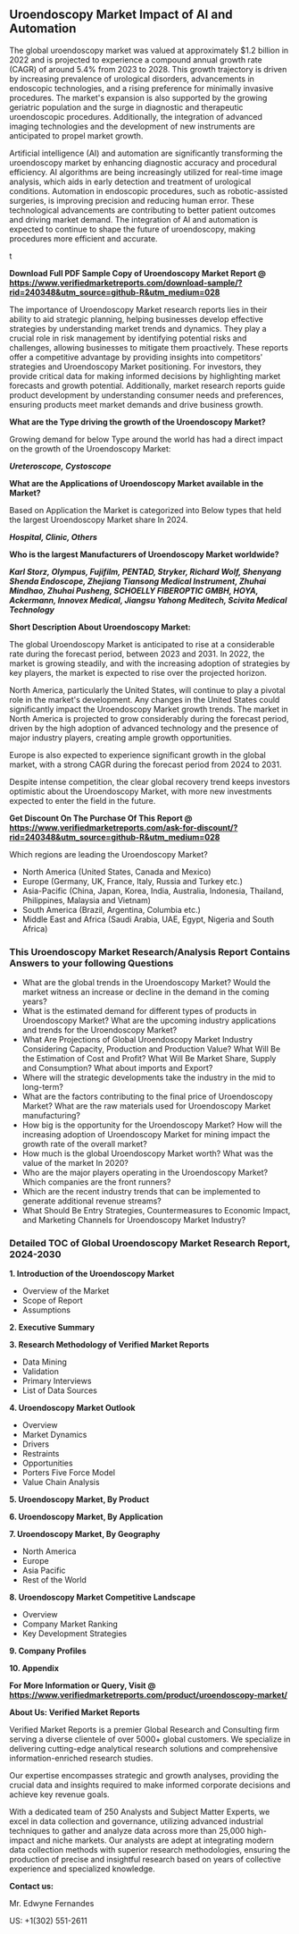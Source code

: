 <h2>Uroendoscopy Market Impact of AI and Automation</h2><p>The global uroendoscopy market was valued at approximately $1.2 billion in 2022 and is projected to experience a compound annual growth rate (CAGR) of around 5.4% from 2023 to 2028. This growth trajectory is driven by increasing prevalence of urological disorders, advancements in endoscopic technologies, and a rising preference for minimally invasive procedures. The market's expansion is also supported by the growing geriatric population and the surge in diagnostic and therapeutic uroendoscopic procedures. Additionally, the integration of advanced imaging technologies and the development of new instruments are anticipated to propel market growth.</p><p>Artificial intelligence (AI) and automation are significantly transforming the uroendoscopy market by enhancing diagnostic accuracy and procedural efficiency. AI algorithms are being increasingly utilized for real-time image analysis, which aids in early detection and treatment of urological conditions. Automation in endoscopic procedures, such as robotic-assisted surgeries, is improving precision and reducing human error. These technological advancements are contributing to better patient outcomes and driving market demand. The integration of AI and automation is expected to continue to shape the future of uroendoscopy, making procedures more efficient and accurate.</p>t</p><p id="" class=""><strong>Download Full PDF Sample Copy of Uroendoscopy Market Report @ <a href="https://www.verifiedmarketreports.com/download-sample/?rid=240348&utm_source=github-R&utm_medium=028" target="_blank">https://www.verifiedmarketreports.com/download-sample/?rid=240348&utm_source=github-R&utm_medium=028</a></strong></p><p>The importance of&nbsp;Uroendoscopy Market research reports lies in their ability to aid strategic planning, helping businesses develop effective strategies by understanding market trends and dynamics. They play a crucial role in risk management by identifying potential risks and challenges, allowing businesses to mitigate them proactively. These reports offer a competitive advantage by providing insights into competitors' strategies and Uroendoscopy Market positioning. For investors, they provide critical data for making informed decisions by highlighting market forecasts and growth potential. Additionally, market research reports guide product development by understanding consumer needs and preferences, ensuring products meet market demands and drive business growth.</p><p><strong>What are the&nbsp;Type driving the growth of the Uroendoscopy Market?</strong></p><p id="" class="">Growing demand for below Type around the world has had a direct impact on the growth of the Uroendoscopy Market:</p><em><strong>Ureteroscope, Cystoscope</strong></em></p><strong>What are the&nbsp;Applications&nbsp;of Uroendoscopy Market available in the Market?</strong></p><p id="" class="">Based on Application the Market is categorized into Below types that held the largest Uroendoscopy Market share In 2024.</p><em><strong>Hospital, Clinic, Others</strong></em></p><strong>Who is the largest Manufacturers of Uroendoscopy Market worldwide?</strong></p><p><em><strong>Karl Storz, Olympus, Fujifilm, PENTAD, Stryker, Richard Wolf, Shenyang Shenda Endoscope, Zhejiang Tiansong Medical Instrument, Zhuhai Mindhao, Zhuhai Pusheng, SCHOELLY FIBEROPTIC GMBH, HOYA, Ackermann, Innovex Medical, Jiangsu Yahong Meditech, Scivita Medical Technology</strong></em></p><p id="" class=""><strong>Short Description About Uroendoscopy Market:</strong></p><p>The global Uroendoscopy Market is anticipated to rise at a considerable rate during the forecast period, between 2023 and 2031. In 2022, the market is growing steadily, and with the increasing adoption of strategies by key players, the market is expected to rise over the projected horizon.</p><p>North America, particularly the United States, will continue to play a pivotal role in the market's development. Any changes in the United States could significantly impact the Uroendoscopy Market growth trends. The market in North America is projected to grow considerably during the forecast period, driven by the high adoption of advanced technology and the presence of major industry players, creating ample growth opportunities.</p><p>Europe is also expected to experience significant growth in the global market, with a strong CAGR during the forecast period from 2024 to 2031.</p><p>Despite intense competition, the clear global recovery trend keeps investors optimistic about the Uroendoscopy Market, with more new investments expected to enter the field in the future.</p><p id="" class=""><strong>Get Discount On The Purchase Of This Report @ <a href="https://www.verifiedmarketreports.com/ask-for-discount/?rid=240348&utm_source=github-R&utm_medium=028" target="_blank">https://www.verifiedmarketreports.com/ask-for-discount/?rid=240348&utm_source=github-R&utm_medium=028</a></strong></p>Which regions are leading the Uroendoscopy Market?</p><ul><li>North America (United States, Canada and Mexico)</li><li>Europe (Germany, UK, France, Italy, Russia and Turkey etc.)</li><li>Asia-Pacific (China, Japan, Korea, India, Australia, Indonesia, Thailand, Philippines, Malaysia and Vietnam)</li><li>South America (Brazil, Argentina, Columbia etc.)</li><li>Middle East and Africa (Saudi Arabia, UAE, Egypt, Nigeria and South Africa)</li></ul><h3 id="" class="">This Uroendoscopy Market Research/Analysis Report Contains Answers to your following Questions</h3><ul><li>What are the global trends in the Uroendoscopy Market? Would the market witness an increase or decline in the demand in the coming years?</li><li>What is the estimated demand for different types of products in Uroendoscopy Market? What are the upcoming industry applications and trends for the Uroendoscopy Market?</li><li>What Are Projections of Global Uroendoscopy Market Industry Considering Capacity, Production and Production Value? What Will Be the Estimation of Cost and Profit? What Will Be Market Share, Supply and Consumption? What about imports and Export?</li><li>Where will the strategic developments take the industry in the mid to long-term?</li><li>What are the factors contributing to the final price of Uroendoscopy Market? What are the raw materials used for Uroendoscopy Market manufacturing?</li><li>How big is the opportunity for the Uroendoscopy Market? How will the increasing adoption of Uroendoscopy Market for mining impact the growth rate of the overall market?</li><li>How much is the global Uroendoscopy Market worth? What was the value of the market In 2020?</li><li>Who are the major players operating in the Uroendoscopy Market? Which companies are the front runners?</li><li>Which are the recent industry trends that can be implemented to generate additional revenue streams?</li><li>What Should Be Entry Strategies, Countermeasures to Economic Impact, and Marketing Channels for Uroendoscopy Market Industry?</li></ul><h3 id="" class="">Detailed TOC of Global Uroendoscopy Market Research Report, 2024-2030</h3><p id="" class=""><strong>1. Introduction of the Uroendoscopy Market</strong></p><ul><li>Overview of the Market</li><li>Scope of Report</li><li>Assumptions</li></ul><p id="" class=""><strong>2. Executive Summary</strong></p><p id="" class=""><strong>3. Research Methodology of Verified Market Reports</strong></p><ul><li>Data Mining</li><li>Validation</li><li>Primary Interviews</li><li>List of Data Sources</li></ul><p id="" class=""><strong>4. Uroendoscopy Market Outlook</strong></p><ul><li>Overview</li><li>Market Dynamics</li><li>Drivers</li><li>Restraints</li><li>Opportunities</li><li>Porters Five Force Model</li><li>Value Chain Analysis</li></ul><p id="" class=""><strong>5. Uroendoscopy Market, By Product</strong></p><p id="" class=""><strong>6. Uroendoscopy Market, By Application</strong></p><p id="" class=""><strong>7. Uroendoscopy Market, By Geography</strong></p><ul><li>North America</li><li>Europe</li><li>Asia Pacific</li><li>Rest of the World</li></ul><p id="" class=""><strong>8. Uroendoscopy Market Competitive Landscape</strong></p><ul><li>Overview</li><li>Company Market Ranking</li><li>Key Development Strategies</li></ul><p id="" class=""><strong>9. Company Profiles</strong></p><p id="" class=""><strong>10. Appendix</strong></p><p id="" class=""><strong>For More Information or Query, Visit @ <a href="https://www.verifiedmarketreports.com/product/uroendoscopy-market/" target="_blank">https://www.verifiedmarketreports.com/product/uroendoscopy-market/</a></strong></p><p id="" class=""><strong>About Us: Verified Market Reports</strong></p><p id="" class="">Verified Market Reports is a premier Global Research and Consulting firm serving a diverse clientele of over 5000+ global customers. We specialize in delivering cutting-edge analytical research solutions and comprehensive information-enriched research studies.</p><p id="" class="">Our expertise encompasses strategic and growth analyses, providing the crucial data and insights required to make informed corporate decisions and achieve key revenue goals.</p><p id="" class="">With a dedicated team of 250 Analysts and Subject Matter Experts, we excel in data collection and governance, utilizing advanced industrial techniques to gather and analyze data across more than 25,000 high-impact and niche markets. Our analysts are adept at integrating modern data collection methods with superior research methodologies, ensuring the production of precise and insightful research based on years of collective experience and specialized knowledge.</p><p id="" class=""><strong>Contact us:</strong></p><p id="" class="">Mr. Edwyne Fernandes</p><p id="" class="">US: +1(302) 551-2611</p>